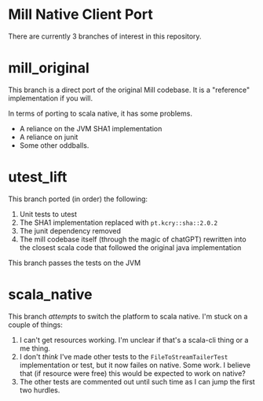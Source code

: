 # Mill Native Client Port

There are currently 3 branches of interest in this repository.

# mill_original

This branch is a direct port of the original Mill codebase. It is a "reference" implementation if you will.

In terms of porting to scala native, it has some problems.
- A reliance on the JVM SHA1 implementation
- A reliance on junit
- Some other oddballs.


# utest_lift

This branch ported (in order) the following:

1. Unit tests to utest
2. The SHA1 implementation replaced with `pt.kcry::sha::2.0.2`
3. The junit dependency removed
4. The mill codebase itself (through the magic of chatGPT) rewritten into the closest scala code that followed the original java implementation

This branch passes the tests on the JVM

# scala_native

This branch _attempts_ to switch the platform to scala native. I'm stuck on a couple of things:

1. I can't get resources working. I'm unclear if that's a scala-cli thing or a me thing.
2. I don't _think_ I've made other tests to the `FileToStreamTailerTest` implementation or test, but it now failes on native. Some work. I believe that (if resource were free) this would be expected to work on native?
3. The other tests are commented out until such time as I can jump the first two hurdles.






